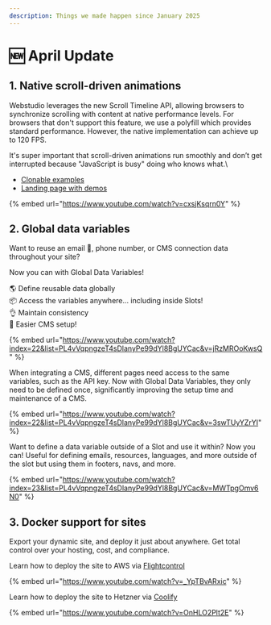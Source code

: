 ```yaml
---
description: Things we made happen since January 2025
---
```


# 🆕 April Update

## 1. Native scroll-driven animations

Webstudio leverages the new Scroll Timeline API, allowing browsers to synchronize scrolling with content at native performance levels. For browsers that don't support this feature, we use a polyfill which provides standard performance. However, the native implementation can achieve up to 120 FPS.

It's super important that scroll-driven animations run smoothly and don’t get interrupted because "JavaScript is busy" doing who knows what.\


* [Clonable examples](https://webstudio.is/marketplace/templates/animations)
* [Landing page with demos](https://webstudio.is/scroll-driven-animations)

{% embed url="https://www.youtube.com/watch?v=cxsjKsqrn0Y" %}

## 2. Global data variables

Want to reuse an email 📧, phone number, or CMS connection data throughout your site?

Now you can with Global Data Variables!

🌎 Define reusable data globally\
📦 Access the variables anywhere… including inside Slots!\
👌 Maintain consistency\
🫰 Easier CMS setup!

{% embed url="https://www.youtube.com/watch?index=22&list=PL4vVqpngzeT4sDlanyPe99dYl8BgUYCac&v=jRzMROoKwsQ" %}

When integrating a CMS, different pages need access to the same variables, such as the API key. Now with Global Data Variables, they only need to be defined once, significantly improving the setup time and maintenance of a CMS.

{% embed url="https://www.youtube.com/watch?index=22&list=PL4vVqpngzeT4sDlanyPe99dYl8BgUYCac&v=3swTUyYZrYI" %}

Want to define a data variable outside of a Slot and use it within? Now you can! Useful for defining emails, resources, languages, and more outside of the slot but using them in footers, navs, and more.

{% embed url="https://www.youtube.com/watch?index=23&list=PL4vVqpngzeT4sDlanyPe99dYl8BgUYCac&v=MWTpgOmv6N0" %}

## 3. Docker support for sites

Export your dynamic site, and deploy it just about anywhere. Get total control over your hosting, cost, and compliance.

Learn how to deploy the site to AWS via [Flightcontrol](https://www.flightcontrol.dev/)

{% embed url="https://www.youtube.com/watch?v=_YpTBvARxic" %}

Learn how to deploy the site to Hetzner via [Coolify](https://www.coolify.io/)&#x20;

{% embed url="https://www.youtube.com/watch?v=OnHLO2Plt2E" %}
